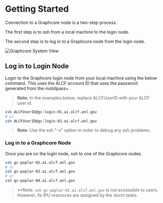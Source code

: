 # Getting Started

Connection to a Graphcore node is a two-step process.

The first step is to ssh from a local machine to the login node.

The second step is to log in to a Graphcore node from the login node.

![Graphcore System View](files/graphcore_login.jpg "Graphcore System View")

## Log in to Login Node

Login to the Graphcore login node from your local machine using the below command. This uses the ALCF account ID that uses the password generated from the mobilpass+. 

> **Note**:  In the examples below, replace ALCFUserID with your ALCF user id.

```bash
ssh ALCFUserID@gc-login-01.ai.alcf.anl.gov
# or
ssh ALCFUserID@gc-login-02.ai.alcf.anl.gov
```

> **Note**: Use the ssh "-v" option in order to debug any ssh problems.

### Log in to a Graphcore Node

Once you are on the login node, ssh to one of the Graphcore nodes.

```bash
ssh gc-poplar-02.ai.alcf.anl.gov
# or
ssh gc-poplar-03.ai.alcf.anl.gov
# or
ssh gc-poplar-04.ai.alcf.anl.gov
```

> **Note: `ssh gc-poplar-01.ai.alcf.anl.gov` is not accessible to users. However, its IPU resources are assigned by the slurm tasks.

